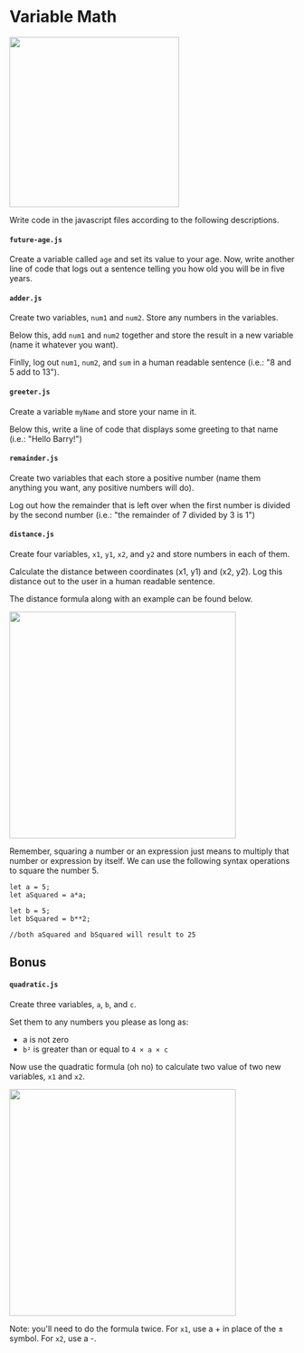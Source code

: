 # Variable Math

<img src="https://miro.medium.com/max/6000/1*L76A5gL6176UbMgn7q4Ybg.jpeg" width="300px" />

Write code in the javascript files according to the following descriptions.

#### `future-age.js`

Create a variable called `age` and set its value to your age. Now, write another line of code that logs out a sentence telling you how old you will be in five years.

#### `adder.js`

Create two variables, `num1` and `num2`. Store any numbers in the variables. 

Below this, add `num1` and `num2` together and store the result in a new variable (name it whatever you want).

Finlly, log out `num1`, `num2`, and `sum` in a human readable sentence (i.e.: "8 and 5 add to 13").

#### `greeter.js`

Create a variable `myName` and store your name in it.

Below this, write a line of code that displays some greeting to that name (i.e.: "Hello Barry!")

#### `remainder.js`

Create two variables that each store a positive number (name them anything you want, any positive numbers will do).

Log out how the remainder that is left over when the first number is divided by the second number (i.e.: "the remainder of 7 divided by 3 is 1")

#### `distance.js`

Create four variables, `x1`, `y1`, `x2`, and `y2` and store numbers in each of them.

Calculate the distance between coordinates (x1, y1) and (x2, y2). Log this distance out to the user in a human readable sentence.

The distance formula along with an example can be found below.

<img src="https://cdn.tutors.com/assets/images/courses/math/geometry-help/tutors-how-to-use-the-distance-formula.jpg" width="400px"/>


Remember, squaring a number or an expression just means to multiply that number or expression by itself.  We can use the following syntax operations to square the number 5.

```
let a = 5;
let aSquared = a*a;

let b = 5;
let bSquared = b**2;

//both aSquared and bSquared will result to 25
```

## Bonus

#### `quadratic.js`

Create three variables, `a`, `b`, and `c`.

Set them to any numbers you please as long as:
* a is not zero
* `b²` is greater than or equal to `4 × a × c`

Now use the quadratic formula (oh no) to calculate two value of two new variables, `x1` and `x2`.

<img src="https://i.ytimg.com/vi/lhQKfuAVkm4/maxresdefault.jpg" width="400px" />

Note: you'll need to do the formula twice. For `x1`, use a + in place of the ± symbol. For `x2`, use a -.
